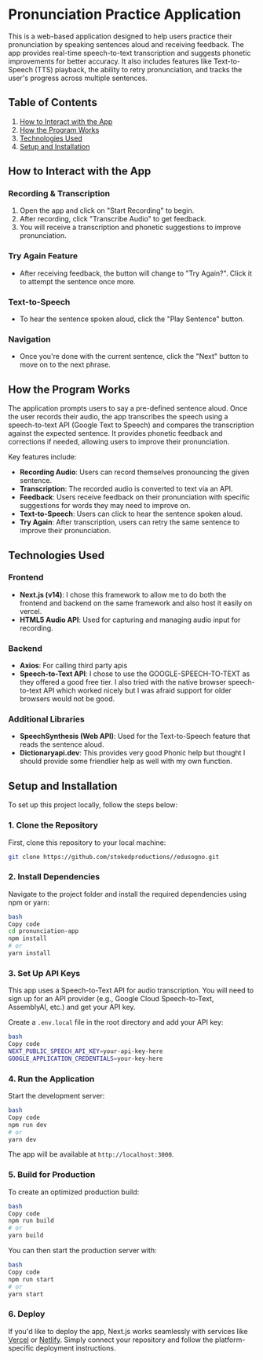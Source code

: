 
# Pronunciation Practice Application

This is a web-based application designed to help users practice their pronunciation by speaking sentences aloud and receiving feedback. The app provides real-time speech-to-text transcription and suggests phonetic improvements for better accuracy. It also includes features like Text-to-Speech (TTS) playback, the ability to retry pronunciation, and tracks the user's progress across multiple sentences.

## Table of Contents

1. [How to Interact with the App](#how-to-interact-with-the-app)
2. [How the Program Works](#how-the-program-works)
3. [Technologies Used](#technologies-used)
4. [Setup and Installation](#setup-and-installation)


## How to Interact with the App

### Recording & Transcription

1. Open the app and click on "Start Recording" to begin.
2. After recording, click "Transcribe Audio" to get feedback.
3. You will receive a transcription and phonetic suggestions to improve pronunciation.

### Try Again Feature

- After receiving feedback, the button will change to "Try Again?". Click it to attempt the sentence once more.

### Text-to-Speech

- To hear the sentence spoken aloud, click the "Play Sentence" button.

### Navigation

- Once you're done with the current sentence, click the "Next" button to move on to the next phrase.


## How the Program Works

The application prompts users to say a pre-defined sentence aloud. Once the user records their audio, the app transcribes the speech using a speech-to-text API (Google Text to Speech) and compares the transcription against the expected sentence. It provides phonetic feedback and corrections if needed, allowing users to improve their pronunciation.

Key features include:
- **Recording Audio**: Users can record themselves pronouncing the given sentence.
- **Transcription**: The recorded audio is converted to text via an API.
- **Feedback**: Users receive feedback on their pronunciation with specific suggestions for words they may need to improve on.
- **Text-to-Speech**: Users can click to hear the sentence spoken aloud.
- **Try Again**: After transcription, users can retry the same sentence to improve their pronunciation.

## Technologies Used

### Frontend
- **Next.js (v14)**: I chose this framework to allow me to do both the frontend and backend on the same framework and also host it easily on vercel.
- **HTML5 Audio API**: Used for capturing and managing audio input for recording.

### Backend
- **Axios**: For calling third party apis
- **Speech-to-Text API**: I chose to use the GOOGLE-SPEECH-TO-TEXT as they offered a good free tier. I also tried with the native browser speech-to-text API which worked nicely but I was afraid support for older browsers would not be good.

### Additional Libraries
- **SpeechSynthesis (Web API)**: Used for the Text-to-Speech feature that reads the sentence aloud.
- **Dictionaryapi.dev**: This provides very good Phonic help but thought I should provide some friendlier help as well with my own function.

## Setup and Installation

To set up this project locally, follow the steps below:

### 1. Clone the Repository

First, clone this repository to your local machine:

```bash
git clone https://github.com/stokedproductions//edusogno.git

```

### 2. Install Dependencies

Navigate to the project folder and install the required dependencies using npm or yarn:

```bash
bash
Copy code
cd pronunciation-app
npm install
# or
yarn install

```

### 3. Set Up API Keys

This app uses a Speech-to-Text API for audio transcription. You will need to sign up for an API provider (e.g., Google Cloud Speech-to-Text, AssemblyAI, etc.) and get your API key.

Create a `.env.local` file in the root directory and add your API key:

```bash
bash
Copy code
NEXT_PUBLIC_SPEECH_API_KEY=your-api-key-here
GOOGLE_APPLICATION_CREDENTIALS=your-key-here

```

### 4. Run the Application

Start the development server:

```bash
bash
Copy code
npm run dev
# or
yarn dev

```

The app will be available at `http://localhost:3000`.

### 5. Build for Production

To create an optimized production build:

```bash
bash
Copy code
npm run build
# or
yarn build

```

You can then start the production server with:

```bash
bash
Copy code
npm run start
# or
yarn start

```

### 6. Deploy

If you'd like to deploy the app, Next.js works seamlessly with services like [Vercel](https://vercel.com/) or [Netlify](https://www.netlify.com/). Simply connect your repository and follow the platform-specific deployment instructions.
